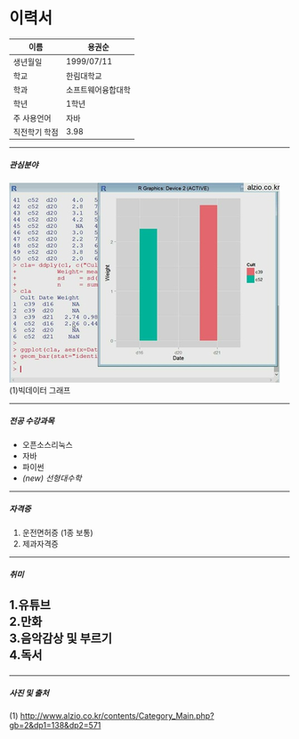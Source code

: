 이력서
========
이름 | **용권순**  
--|--------
생년월일 | 1999/07/11  
학교 | 한림대학교  
학과 | 소프트웨어융합대학 
학년 | 1학년
주 사용언어 | 자바  
직전학기 학점| 3.98
---------------
##### 관심분야
![빅데이터](big_data.jpg)   
(1)빅데이터 그래프




-------------------------------
##### 전공 수강과목
* 오픈소스리눅스  
* 자바  
* 파이썬
* _(new) 선형대수학_
----------------
##### 자격증
1. 운전면허증 (1종 보통)
2. 제과자격증  
--------------------
##### 취미
1.유튜브  
2.만화  
3.음악감상 및 부르기  
4.독서 
--------------
###

-------------
##### 사진 및 출처
(1) http://www.alzio.co.kr/contents/Category_Main.php?gb=2&dp1=138&dp2=571
